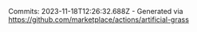 Commits: 2023-11-18T12:26:32.688Z - Generated via https://github.com/marketplace/actions/artificial-grass
<br>
